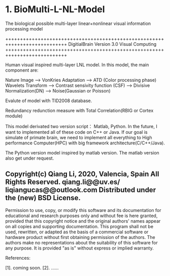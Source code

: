 # 1. BioMulti-L-NL-Model

The biological possible multi-layer linear+nonlinear visual information processing model

+++++++++++++++++++++++++++++++++++++++++++++++++++++++++++++++++++++++++++
                      DigitialBrain Version 3.0
                          Visual Computing
+++++++++++++++++++++++++++++++++++++++++++++++++++++++++++++++++++++++++++

Human visual inspired multi-layer LNL model. In this model, the main 
component are:

Nature Image --> VonKries Adaptation --> ATD  (Color processing phase)
Wavelets Transform --> Contrast sensivity function (CSF) --> Divisive
Normalization(DN)  --> Noise(Gaussian or Poisson)

Evalute of model with TID2008 database.

Redundancy redunction measure with Total Correlation(RBIG or Cortex module)

This model derivated two version script： Matlab, Python. In the future, I
want to implemented all of these code on C++ or Java. If our goal is 
simulate of primate brain, we need to implement all everything to High 
performance Computer(HPC) with big framework architecture(C/C++/Java).


The Python version model inspired by matlab version. The matlab version also
get under request.


Copyright(c)  Qiang Li, 2020, Valencia, Spain
All Rights Reserved.
qiang.li@@uv.es/ liqiangucas@@outlook.com
Distributed under the (new) BSD License.
----------------------------------------------------------------------
Permission to use, copy, or modify this software and its documentation
for educational and research purposes only and without fee is here
granted, provided that this copyright notice and the original authors'
names appear on all copies and supporting documentation. This program
shall not be used, rewritten, or adapted as the basis of a commercial
software or hardware product without first obtaining permission of the
authors. The authors make no representations about the suitability of
this software for any purpose. It is provided "as is" without express
or implied warranty.


References:

[1]. coming soon.
[2]. ......


